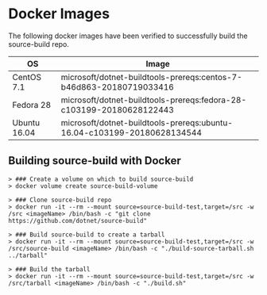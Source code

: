 # Docker Images #

The following docker images have been verified to successfully build the source-build repo.

| OS | Image |
| --- | --- |
| CentOS 7.1 | microsoft/dotnet-buildtools-prereqs:centos-7-b46d863-20180719033416 |
| Fedora 28 | microsoft/dotnet-buildtools-prereqs:fedora-28-c103199-20180628122443 |
| Ubuntu 16.04 | microsoft/dotnet-buildtools-prereqs:ubuntu-16.04-c103199-20180628134544 |

## Building source-build with Docker ##

```
> ### Create a volume on which to build source-build
> docker volume create source-build-volume 

> ### Clone source-build repo
> docker run -it --rm --mount source=source-build-test,target=/src -w /src <imageName> /bin/bash -c "git clone https://github.com/dotnet/source-build"

> ### Build source-build to create a tarball
> docker run -it --rm --mount source=source-build-test,target=/src -w /src/source-build <imageName> /bin/bash -c "./build-source-tarball.sh ../tarball"

> ### Build the tarball
> docker run -it --rm --mount source=source-build-test,target=/src -w /src/tarball <imageName> /bin/bash -c "./build.sh"
```
